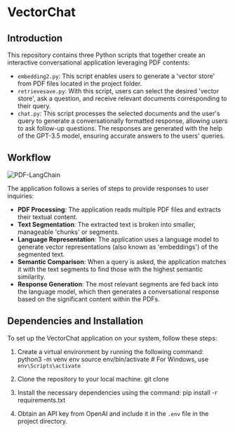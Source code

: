 # VectorChat

## Introduction
This repository contains three Python scripts that together create an interactive conversational application leveraging PDF contents:

- `embedding2.py`: This script enables users to generate a 'vector store' from PDF files located in the project folder.
- `retrievesave.py`: With this script, users can select the desired 'vector store', ask a question, and receive relevant documents corresponding to their query.
- `chat.py`: This script processes the selected documents and the user's query to generate a conversationally formatted response, allowing users to ask follow-up questions. The responses are generated with the help of the GPT-3.5 model, ensuring accurate answers to the users' queries.

## Workflow
![PDF-LangChain](https://github.com/AI-65/VectorChat/assets/127253731/a597978e-92d2-4eb5-93a6-1cee47df9ea6.png)

The application follows a series of steps to provide responses to user inquiries:

- **PDF Processing**: The application reads multiple PDF files and extracts their textual content.
- **Text Segmentation**: The extracted text is broken into smaller, manageable 'chunks' or segments.
- **Language Representation**: The application uses a language model to generate vector representations (also known as 'embeddings') of the segmented text.
- **Semantic Comparison**: When a query is asked, the application matches it with the text segments to find those with the highest semantic similarity.
- **Response Generation**: The most relevant segments are fed back into the language model, which then generates a conversational response based on the significant content within the PDFs.

## Dependencies and Installation
To set up the VectorChat application on your system, follow these steps:

1. Create a virtual environment by running the following command:
python3 -m venv env
source env/bin/activate  # For Windows, use `env\Scripts\activate`

2. Clone the repository to your local machine.
git clone <repository-link>

3. Install the necessary dependencies using the command:
pip install -r requirements.txt

4. Obtain an API key from OpenAI and include it in the `.env` file in the project directory.

